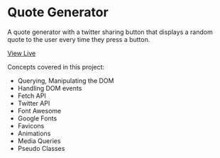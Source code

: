 # Quote Generator
A quote generator  with a twitter sharing button that displays a random quote to the user every time they press a button.   

[View Live](https://atanasovavanya.github.io/quote-generator-project/)

Concepts covered in this project:

- Querying, Manipulating the DOM
- Handling DOM events
- Fetch API
- Twitter API
- Font Awesome
- Google Fonts
- Favicons
- Animations
- Media Queries
- Pseudo Classes
